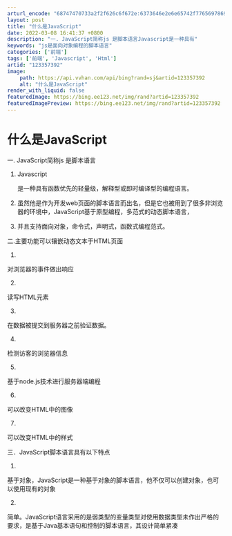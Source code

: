 ```yaml
---
arturl_encode: "68747470733a2f2f626c6f672e:6373646e2e6e65742f77656978696e5f35373736323431332f:61727469636c652f64657461696c732f313233333537333932"
layout: post
title: "什么是JavaScript"
date: 2022-03-08 16:41:37 +0800
description: "一. JavaScript简称js 是脚本语言Javascript是一种具有"
keywords: "js是面向对象编程的脚本语言"
categories: ['前端']
tags: ['前端', 'Javascript', 'Html']
artid: "123357392"
image:
    path: https://api.vvhan.com/api/bing?rand=sj&artid=123357392
    alt: "什么是JavaScript"
render_with_liquid: false
featuredImage: https://bing.ee123.net/img/rand?artid=123357392
featuredImagePreview: https://bing.ee123.net/img/rand?artid=123357392
---
```


# 什么是JavaScript

一. JavaScript简称js 是脚本语言

1. Javascript

   是一种具有函数优先的轻量级，解释型或即时编译型的编程语言。

1. 虽然他是作为开发web页面的脚本语言而出名，但是它也被用到了很多非浏览器的环境中，JavaScript基于原型编程，多范式的动态脚本语言，

1. 并且支持面向对象，命令式，声明式，函数式编程范式。

二.主要功能可以镶嵌动态文本于HTML页面

1.

对浏览器的事件做出响应

2.

读写HTML元素

3.

在数据被提交到服务器之前验证数据。

4.

检测访客的浏览器信息

5.

基于node.js技术进行服务器端编程

6.

可以改变HTML中的图像

7.

可以改变HTML中的样式

三．JavaScript脚本语言具有以下特点

1.


基于对象，JavaScript是一种基于对象的脚本语言，他不仅可以创建对象，也可以使用现有的对象

2.


简单。JavaScript语言采用的是弱类型的变量类型对使用数据类型未作出严格的要求，是基于Java基本语句和控制的脚本语言，其设计简单紧凑